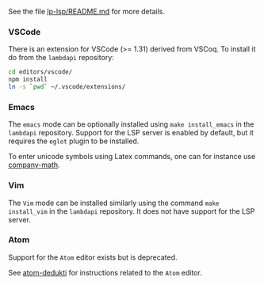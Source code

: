 See the file [lp-lsp/README.md](../../lp-lsp/README.md) for more details.

### VSCode

There is an extension for VSCode (>= 1.31) derived from VSCoq. To
install it do from the `lambdapi` repository:

```bash
cd editors/vscode/
npm install
ln -s `pwd` ~/.vscode/extensions/
```

### Emacs

The `emacs` mode can be optionally installed using `make install_emacs` in the
`lambdapi` repository.  Support for the LSP server is enabled by default,  but
it requires the `eglot` plugin to be installed.

To enter unicode symbols using Latex commands, one can for instance use [company-math](https://github.com/vspinu/company-math).

### Vim

The `Vim` mode can be installed similarly using the command `make install_vim`
in the `lambdapi` repository. It does not have support for the LSP server.

### Atom

Support for the `Atom` editor exists but is deprecated.

See [atom-dedukti](https://github.com/Deducteam/atom-dedukti) for instructions
related to the `Atom` editor.
